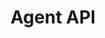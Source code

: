 ---
title: "Agent API"
type: "api-reference"
version: "0.2"
developers_preview: false
desc: "Interact with customers by joining the messaging protocol as an agent."
color: "#ee5201"
---